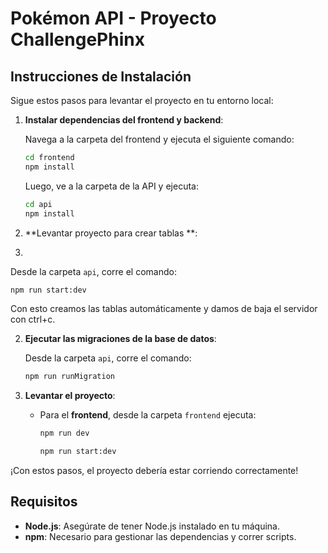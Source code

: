 # Pokémon API - Proyecto ChallengePhinx

## Instrucciones de Instalación

Sigue estos pasos para levantar el proyecto en tu entorno local:

1. **Instalar dependencias del frontend y backend**:

   Navega a la carpeta del frontend y ejecuta el siguiente comando:

   ```bash
   cd frontend
   npm install
   ```

   Luego, ve a la carpeta de la API y ejecuta:

   ```bash
   cd api
   npm install
   ```

 
2. **Levantar proyecto para crear tablas **:
3. 
Desde la carpeta `api`, corre el comando:

   ```bash
   npm run start:dev
   ```
   
Con esto creamos las tablas automáticamente y damos de baja el servidor con ctrl+c.

2. **Ejecutar las migraciones de la base de datos**:

   Desde la carpeta `api`, corre el comando:

   ```bash
   npm run runMigration
   ```

3. **Levantar el proyecto**:

   - Para el **frontend**, desde la carpeta `frontend` ejecuta:

     ```bash
     npm run dev
     ```

     ```bash
     npm run start:dev
     ```

¡Con estos pasos, el proyecto debería estar corriendo correctamente!

## Requisitos

- **Node.js**: Asegúrate de tener Node.js instalado en tu máquina.
- **npm**: Necesario para gestionar las dependencias y correr scripts.
